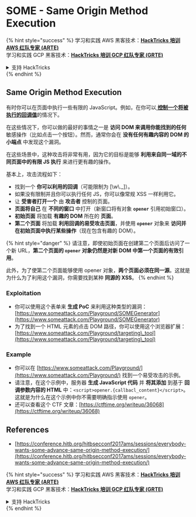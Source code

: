 # SOME - Same Origin Method Execution

{% hint style="success" %}
学习和实践 AWS 黑客技术：<img src="/.gitbook/assets/arte.png" alt="" data-size="line">[**HackTricks 培训 AWS 红队专家 (ARTE)**](https://training.hacktricks.xyz/courses/arte)<img src="/.gitbook/assets/arte.png" alt="" data-size="line">\
学习和实践 GCP 黑客技术：<img src="/.gitbook/assets/grte.png" alt="" data-size="line">[**HackTricks 培训 GCP 红队专家 (GRTE)**<img src="/.gitbook/assets/grte.png" alt="" data-size="line">](https://training.hacktricks.xyz/courses/grte)

<details>

<summary>支持 HackTricks</summary>

* 查看 [**订阅计划**](https://github.com/sponsors/carlospolop)!
* **加入** 💬 [**Discord 群组**](https://discord.gg/hRep4RUj7f) 或 [**telegram 群组**](https://t.me/peass) 或 **关注** 我们的 **Twitter** 🐦 [**@hacktricks\_live**](https://twitter.com/hacktricks\_live)**.**
* **通过向** [**HackTricks**](https://github.com/carlospolop/hacktricks) 和 [**HackTricks Cloud**](https://github.com/carlospolop/hacktricks-cloud) github 仓库提交 PR 来分享黑客技巧。

</details>
{% endhint %}

## Same Origin Method Execution

有时你可以在页面中执行一些有限的 JavaScript。例如，在你可以[ **控制一个将被执行的回调值**](./#javascript-function)的情况下。

在这些情况下，你可以做的最好的事情之一是 **访问 DOM 来调用你能找到的任何** 敏感操作（比如点击一个按钮）。然而，通常你会在 **没有任何有趣内容的 DOM 的小端点** 中发现这个漏洞。

在这些场景中，这种攻击将非常有用，因为它的目标是能够 **利用来自同一域的不同页面中的有限 JS 执行** 来进行更有趣的操作。

基本上，攻击流程如下：

* 找到一个 **你可以利用的回调**（可能限制为 \[\w\\.\_]）。
* 如果没有限制并且你可以执行任何 JS，你可以像常规 XSS 一样利用它。
* 让 **受害者打开一个** 由 **攻击者** 控制的页面。
* **页面将自己** 在 **不同的窗口** 中打开（新窗口将有对象 **`opener`** 引用初始窗口）。
* **初始页面** 将加载 **有趣的 DOM** 所在的 **页面**。
* **第二个页面** 将加载 **利用回调的易受攻击页面**，并使用 **`opener`** 对象来 **访问并在初始页面中执行某些操作**（现在包含有趣的 DOM）。

{% hint style="danger" %}
请注意，即使初始页面在创建第二个页面后访问了一个新 URL，**第二个页面的 `opener` 对象仍然是对新 DOM 中第一个页面的有效引用**。

此外，为了使第二个页面能够使用 opener 对象，**两个页面必须在同一源**。这就是为什么为了利用这个漏洞，你需要找到某种 **同源的 XSS**。
{% endhint %}

### Exploitation

* 你可以使用这个表单来 **生成 PoC** 来利用这种类型的漏洞：[https://www.someattack.com/Playground/SOMEGenerator](https://www.someattack.com/Playground/SOMEGenerator)
* 为了找到一个 HTML 元素的点击 DOM 路径，你可以使用这个浏览器扩展：[https://www.someattack.com/Playground/targeting\_tool](https://www.someattack.com/Playground/targeting\_tool)

### Example

* 你可以在 [https://www.someattack.com/Playground/](https://www.someattack.com/Playground/) 找到一个易受攻击的示例。
* 请注意，在这个示例中，服务器 **生成 JavaScript 代码** 并 **将其添加** 到基于 **回调参数内容的 HTML** 中：`<script>opener.{callbacl_content}</script>`。这就是为什么在这个示例中你不需要明确指示使用 `opener`。
* 还可以查看这个 CTF 文章：[https://ctftime.org/writeup/36068](https://ctftime.org/writeup/36068)

## References

* [https://conference.hitb.org/hitbsecconf2017ams/sessions/everybody-wants-some-advance-same-origin-method-execution/](https://conference.hitb.org/hitbsecconf2017ams/sessions/everybody-wants-some-advance-same-origin-method-execution/)

{% hint style="success" %}
学习和实践 AWS 黑客技术：<img src="/.gitbook/assets/arte.png" alt="" data-size="line">[**HackTricks 培训 AWS 红队专家 (ARTE)**](https://training.hacktricks.xyz/courses/arte)<img src="/.gitbook/assets/arte.png" alt="" data-size="line">\
学习和实践 GCP 黑客技术：<img src="/.gitbook/assets/grte.png" alt="" data-size="line">[**HackTricks 培训 GCP 红队专家 (GRTE)**<img src="/.gitbook/assets/grte.png" alt="" data-size="line">](https://training.hacktricks.xyz/courses/grte)

<details>

<summary>支持 HackTricks</summary>

* 查看 [**订阅计划**](https://github.com/sponsors/carlospolop)!
* **加入** 💬 [**Discord 群组**](https://discord.gg/hRep4RUj7f) 或 [**telegram 群组**](https://t.me/peass) 或 **关注** 我们的 **Twitter** 🐦 [**@hacktricks\_live**](https://twitter.com/hacktricks\_live)**.**
* **通过向** [**HackTricks**](https://github.com/carlospolop/hacktricks) 和 [**HackTricks Cloud**](https://github.com/carlospolop/hacktricks-cloud) github 仓库提交 PR 来分享黑客技巧。

</details>
{% endhint %}
